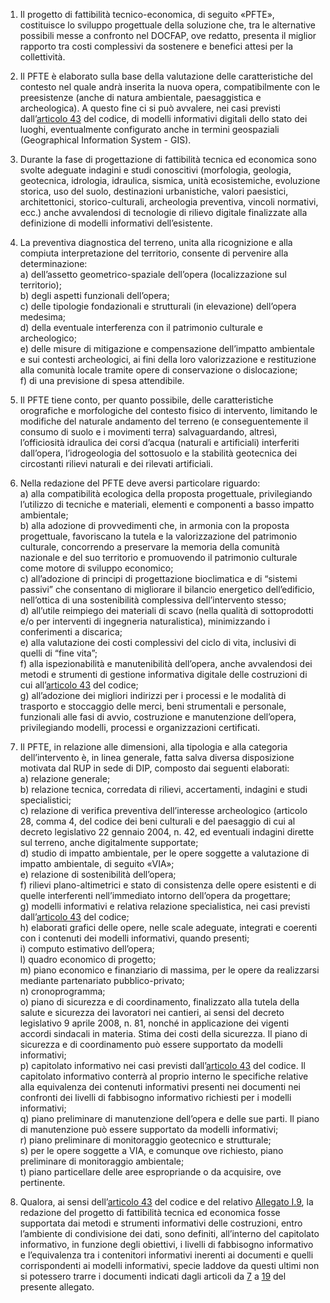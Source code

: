 1. Il progetto di fattibilità tecnico-economica, di seguito «PFTE», costituisce lo sviluppo progettuale della soluzione che, tra le alternative possibili messe a confronto nel DOCFAP, ove redatto, presenta il miglior rapporto tra costi complessivi da sostenere e benefici attesi per la collettività.

2. Il PFTE è elaborato sulla base della valutazione delle caratteristiche del contesto nel quale andrà inserita la nuova opera, compatibilmente con le preesistenze (anche di natura ambientale, paesaggistica e archeologica). A questo fine ci si può avvalere, nei casi previsti dall’[articolo 43](/index.html?article=articolo-43&version=1) del codice, di modelli informativi digitali dello stato dei luoghi, eventualmente configurato anche in termini geospaziali (Geographical Information System - GIS).

3. Durante la fase di progettazione di fattibilità tecnica ed economica sono svolte adeguate indagini e studi conoscitivi (morfologia, geologia, geotecnica, idrologia, idraulica, sismica, unità ecosistemiche, evoluzione storica, uso del suolo, destinazioni urbanistiche, valori paesistici, architettonici, storico-culturali, archeologia preventiva, vincoli normativi, ecc.) anche avvalendosi di tecnologie di rilievo digitale finalizzate alla definizione di modelli informativi dell’esistente.

4. La preventiva diagnostica del terreno, unita alla ricognizione e alla compiuta interpretazione del territorio, consente di pervenire alla determinazione:<br>a) dell’assetto geometrico-spaziale dell’opera (localizzazione sul territorio);<br>b) degli aspetti funzionali dell’opera;<br>c) delle tipologie fondazionali e strutturali (in elevazione) dell’opera medesima;<br>d) della eventuale interferenza con il patrimonio culturale e archeologico;<br>e) delle misure di mitigazione e compensazione dell’impatto ambientale e sui contesti archeologici, ai fini della loro valorizzazione e restituzione alla comunità locale tramite opere di conservazione o dislocazione;<br>f) di una previsione di spesa attendibile.

5. Il PFTE tiene conto, per quanto possibile, delle caratteristiche orografiche e morfologiche del contesto fisico di intervento, limitando le modifiche del naturale andamento del terreno (e conseguentemente il consumo di suolo e i movimenti terra) salvaguardando, altresì, l’officiosità idraulica dei corsi d’acqua (naturali e artificiali) interferiti dall’opera, l’idrogeologia del sottosuolo e la stabilità geotecnica dei circostanti rilievi naturali e dei rilevati artificiali.

6. Nella redazione del PFTE deve aversi particolare riguardo:<br>a) alla compatibilità ecologica della proposta progettuale, privilegiando l’utilizzo di tecniche e materiali, elementi e componenti a basso impatto ambientale;<br>b) alla adozione di provvedimenti che, in armonia con la proposta progettuale, favoriscano la tutela e la valorizzazione del patrimonio culturale, concorrendo a preservare la memoria della comunità nazionale e del suo territorio e promuovendo il patrimonio culturale come motore di sviluppo economico;<br>c) all’adozione di principi di progettazione bioclimatica e di “sistemi passivi” che consentano di migliorare il bilancio energetico dell’edificio, nell’ottica di una sostenibilità complessiva dell’intervento stesso;<br>d) all’utile reimpiego dei materiali di scavo (nella qualità di sottoprodotti e/o per interventi di ingegneria naturalistica), minimizzando i conferimenti a discarica;<br>e) alla valutazione dei costi complessivi del ciclo di vita, inclusivi di quelli di “fine vita”;<br>f) alla ispezionabilità e manutenibilità dell’opera, anche avvalendosi dei metodi e strumenti di gestione informativa digitale delle costruzioni di cui all’[articolo 43](/index.html?article=articolo-43&version=1) del codice;<br>g) all’adozione dei migliori indirizzi per i processi e le modalità di trasporto e stoccaggio delle merci, beni strumentali e personale, funzionali alle fasi di avvio, costruzione e manutenzione dell’opera, privilegiando modelli, processi e organizzazioni certificati.

7. Il PFTE, in relazione alle dimensioni, alla tipologia e alla categoria dell’intervento è, in linea generale, fatta salva diversa disposizione motivata dal RUP in sede di DIP, composto dai seguenti elaborati:<br>a) relazione generale;<br>b) relazione tecnica, corredata di rilievi, accertamenti, indagini e studi specialistici;<br>c) relazione di verifica preventiva dell’interesse archeologico (articolo 28, comma 4, del codice dei beni culturali e del paesaggio di cui al decreto legislativo 22 gennaio 2004, n. 42, ed eventuali indagini dirette sul terreno, anche digitalmente supportate;<br>d) studio di impatto ambientale, per le opere soggette a valutazione di impatto ambientale, di seguito «VIA»;<br>e) relazione di sostenibilità dell’opera;<br>f) rilievi plano-altimetrici e stato di consistenza delle opere esistenti e di quelle interferenti nell’immediato intorno dell’opera da progettare;<br>g) modelli informativi e relativa relazione specialistica, nei casi previsti dall’[articolo 43](/index.html?article=articolo-43&version=1) del codice;<br>h) elaborati grafici delle opere, nelle scale adeguate, integrati e coerenti con i contenuti dei modelli informativi, quando presenti;<br>i) computo estimativo dell’opera;<br>l) quadro economico di progetto;<br>m) piano economico e finanziario di massima, per le opere da realizzarsi mediante partenariato pubblico-privato;<br>n) cronoprogramma;<br>o) piano di sicurezza e di coordinamento, finalizzato alla tutela della salute e sicurezza dei lavoratori nei cantieri, ai sensi del decreto legislativo 9 aprile 2008, n. 81, nonché in applicazione dei vigenti accordi sindacali in materia. Stima dei costi della sicurezza. Il piano di sicurezza e di coordinamento può essere supportato da modelli informativi;<br>p) capitolato informativo nei casi previsti dall’[articolo 43](/index.html?article=articolo-43&version=1) del codice. Il capitolato informativo conterrà al proprio interno le specifiche relative alla equivalenza dei contenuti informativi presenti nei documenti nei confronti dei livelli di fabbisogno informativo richiesti per i modelli informativi;<br>q) piano preliminare di manutenzione dell’opera e delle sue parti. Il piano di manutenzione può essere supportato da modelli informativi;<br>r) piano preliminare di monitoraggio geotecnico e strutturale;<br>s) per le opere soggette a VIA, e comunque ove richiesto, piano preliminare di monitoraggio ambientale;<br>t) piano particellare delle aree espropriande o da acquisire, ove pertinente.

8. Qualora, ai sensi dell’[articolo 43](/index.html?article=articolo-43&version=1) del codice e del relativo [Allegato I.9](/index.html?section=attachment-1-9&version=1), la redazione del progetto di fattibilità tecnica ed economica fosse supportata dai metodi e strumenti informativi delle costruzioni, entro l’ambiente di condivisione dei dati, sono definiti, all’interno del capitolato informativo, in funzione degli obiettivi, i livelli di fabbisogno informativo e l’equivalenza tra i contenitori informativi inerenti ai documenti e quelli corrispondenti ai modelli informativi, specie laddove da questi ultimi non si potessero trarre i documenti indicati dagli articoli da [7](/index.html?article=allegato-1.7-articolo-7&version=1) a [19](/index.html?article=allegato-1.7-articolo-19&version=1) del presente allegato. 